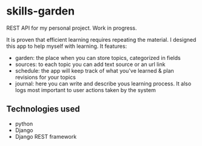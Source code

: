 # skills-garden
REST API for my personal project. Work in progress.

It is proven that efficient learning requires repeating the material. I designed this app to help myself with learning. It features:
- garden: the place when you can store topics, categorized in fields
- sources: to each topic you can add text source or an url link
- schedule: the app will keep track of what you've learned & plan revisions for your topics
- journal: here you can write and describe yous learning process. It also logs most important to user actions taken by the system

## Technologies used
- python
- Django
- Django REST framework
